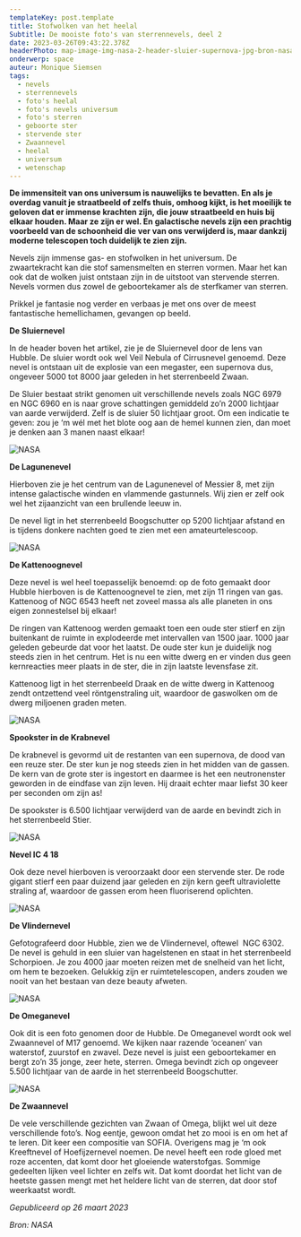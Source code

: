 ```yaml
---
templateKey: post.template
title: Stofwolken van het heelal
Subtitle: De mooiste foto's van sterrennevels, deel 2
date: 2023-03-26T09:43:22.378Z
headerPhoto: map-image-img-nasa-2-header-sluier-supernova-jpg-bron-nasa-onderschrift-nasa-2-header-sluier
onderwerp: space
auteur: Monique Siemsen
tags:
  - nevels
  - sterrennevels
  - foto's heelal
  - foto's nevels universum
  - foto's sterren
  - geboorte ster
  - stervende ster
  - Zwaannevel
  - heelal
  - universum
  - wetenschap
---
```

**De immensiteit van ons universum is nauwelijks te bevatten. En als je overdag vanuit je straatbeeld of zelfs thuis, omhoog kijkt, is het moeilijk te geloven dat er immense krachten zijn, die jouw straatbeeld en huis bij elkaar houden. Maar ze zijn er wel. En galactische nevels zijn een prachtig voorbeeld van de schoonheid die ver van ons verwijderd is, maar dankzij moderne telescopen toch duidelijk te zien zijn.**



Nevels zijn immense gas- en stofwolken in het universum. De zwaartekracht kan die stof samensmelten en sterren vormen. Maar het kan ook dat de wolken juist ontstaan zijn in de uitstoot van stervende sterren. Nevels vormen dus zowel de geboortekamer als de sterfkamer van sterren. 



Prikkel je fantasie nog verder en verbaas je met ons over de meest fantastische hemellichamen, gevangen op beeld.



**De Sluiernevel**

In de header boven het artikel, zie je de Sluiernevel door de lens van Hubble. De sluier wordt ook wel Veil Nebula of Cirrusnevel genoemd. Deze nevel is ontstaan uit de explosie van een megaster, een supernova dus, ongeveer 5000 tot 8000 jaar geleden in het sterrenbeeld Zwaan.



De Sluier bestaat strikt genomen uit verschillende nevels zoals NGC 6979 en NGC 6960 en is naar grove schattingen gemiddeld zo’n 2000 lichtjaar van aarde verwijderd. Zelf is de sluier 50 lichtjaar groot. Om een indicatie te geven: zou je ‘m wél met het blote oog aan de hemel kunnen zien, dan moet je denken aan 3 manen naast elkaar!

![](/img/nasa-2-lagoon.jpg "NASA")

**De Lagunenevel**

Hierboven zie je het centrum van de Lagunenevel of Messier 8, met zijn intense galactische winden en vlammende gastunnels. Wij zien er zelf ook wel het zijaanzicht van een brullende leeuw in.  



De nevel ligt in het sterrenbeeld Boogschutter op 5200 lichtjaar afstand en is tijdens donkere nachten goed te zien met een amateurtelescoop.

![](/img/nasa-2-kattenoog.jpg "NASA")

**De Kattenoognevel**

Deze nevel is wel heel toepasselijk benoemd: op de foto gemaakt door Hubble hierboven is de Kattenoognevel te zien, met zijn 11 ringen van gas. Kattenoog of NGC 6543 heeft net zoveel massa als alle planeten in ons eigen zonnestelsel bij elkaar!



De ringen van Kattenoog werden gemaakt toen een oude ster stierf en zijn buitenkant de ruimte in explodeerde met intervallen van 1500 jaar. 1000 jaar geleden gebeurde dat voor het laatst. De oude ster kun je duidelijk nog steeds zien in het centrum. Het is nu een witte dwerg en er vinden dus geen kernreacties meer plaats in de ster, die in zijn laatste levensfase zit.



Kattenoog ligt in het sterrenbeeld Draak en de witte dwerg in Kattenoog zendt ontzettend veel röntgenstraling uit, waardoor de gaswolken om de dwerg miljoenen graden meten.

![](/img/nasa-2-dode-ster-in-krab.jpg "NASA")

**Spookster in de Krabnevel**

De krabnevel is gevormd uit de restanten van een supernova, de dood van een reuze ster. De ster kun je nog steeds zien in het midden van de gassen. De kern van de grote ster is ingestort en daarmee is het een neutronenster geworden in de eindfase van zijn leven. Hij draait echter maar liefst 30 keer per seconden om zijn as!

De spookster is 6.500 lichtjaar verwijderd van de aarde en bevindt zich in het sterrenbeeld Stier.

![](/img/nasa-2-nebula-ic-4-18.jpg "NASA")

**Nevel IC 4 18**

Ook deze nevel hierboven is veroorzaakt door een stervende ster. De rode gigant stierf een paar duizend jaar geleden en zijn kern geeft ultraviolette straling af, waardoor de gassen erom heen fluoriserend oplichten.

![](/img/nasa-2-vlinder-hagelstenen.jpg "NASA")

**De Vlindernevel**

Gefotografeerd door Hubble, zien we de Vlindernevel, oftewel  NGC 6302. De nevel is gehuld in een sluier van hagelstenen en staat in het sterrenbeeld Schorpioen. Je zou 4000 jaar moeten reizen met de snelheid van het licht, om hem te bezoeken. Gelukkig zijn er ruimtetelescopen, anders zouden we nooit van het bestaan van deze beauty afweten.

![](/img/nasa-2-omega-nebula.jpg "NASA")

**De Omeganevel**

Ook dit is een foto genomen door de Hubble. De Omeganevel wordt ook wel Zwaannevel of M17 genoemd. We kijken naar razende ‘oceanen’ van waterstof, zuurstof en zwavel. Deze nevel is juist een geboortekamer en bergt zo’n 35 jonge, zeer hete, sterren. Omega bevindt zich op ongeveer 5.500 lichtjaar van de aarde in het sterrenbeeld Boogschutter.

![](/img/nasa-2-zwaan-sofia.jpg "NASA")

**De Zwaannevel**

De vele verschillende gezichten van Zwaan of Omega, blijkt wel uit deze verschillende foto’s. Nog eentje, gewoon omdat het zo mooi is en om het af te leren. Dit keer een compositie van SOFIA. Overigens mag je ‘m ook Kreeftnevel of Hoefijzernevel noemen. De nevel heeft een rode gloed met roze accenten, dat komt door het gloeiende waterstofgas. Sommige gedeelten lijken veel lichter en zelfs wit. Dat komt doordat het licht van de heetste gassen mengt met het heldere licht van de sterren, dat door stof weerkaatst wordt.



*Gepubliceerd op 26 maart 2023*

*Bron: NASA*